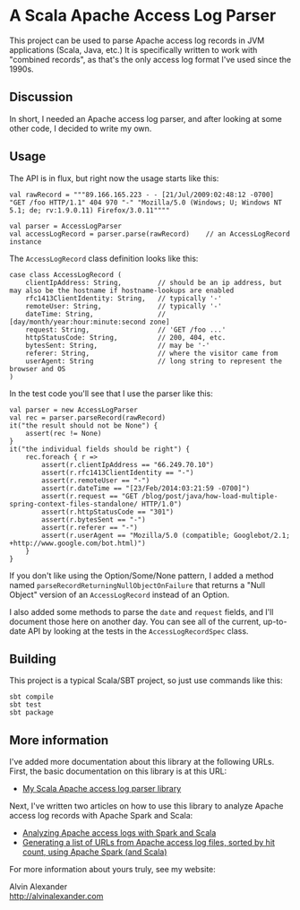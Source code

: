 # A Scala Apache Access Log Parser

This project can be used to parse Apache access log records in JVM applications (Scala,
Java, etc.) It is specifically written to work with "combined records", as that's
the only access log format I've used since the 1990s.


## Discussion

In short, I needed an Apache access log parser, and after looking at some other
code, I decided to write my own.


## Usage

The API is in flux, but right now the usage starts like this:

    val rawRecord = """89.166.165.223 - - [21/Jul/2009:02:48:12 -0700] "GET /foo HTTP/1.1" 404 970 "-" "Mozilla/5.0 (Windows; U; Windows NT 5.1; de; rv:1.9.0.11) Firefox/3.0.11""""
    
    val parser = AccessLogParser
    val accessLogRecord = parser.parse(rawRecord)    // an AccessLogRecord instance

The `AccessLogRecord` class definition looks like this:

    case class AccessLogRecord (
        clientIpAddress: String,         // should be an ip address, but may also be the hostname if hostname-lookups are enabled
        rfc1413ClientIdentity: String,   // typically '-'
        remoteUser: String,              // typically '-'
        dateTime: String,                // [day/month/year:hour:minute:second zone]
        request: String,                 // 'GET /foo ...'
        httpStatusCode: String,          // 200, 404, etc.
        bytesSent: String,               // may be '-'
        referer: String,                 // where the visitor came from
        userAgent: String                // long string to represent the browser and OS
    )

In the test code you'll see that I use the parser like this:

    val parser = new AccessLogParser
    val rec = parser.parseRecord(rawRecord)
    it("the result should not be None") {
        assert(rec != None)
    }
    it("the individual fields should be right") {
        rec.foreach { r =>
            assert(r.clientIpAddress == "66.249.70.10")
            assert(r.rfc1413ClientIdentity == "-")
            assert(r.remoteUser == "-")
            assert(r.dateTime == "[23/Feb/2014:03:21:59 -0700]")
            assert(r.request == "GET /blog/post/java/how-load-multiple-spring-context-files-standalone/ HTTP/1.0")
            assert(r.httpStatusCode == "301")
            assert(r.bytesSent == "-")
            assert(r.referer == "-")
            assert(r.userAgent == "Mozilla/5.0 (compatible; Googlebot/2.1; +http://www.google.com/bot.html)")
        }
    }

If you don't like using the Option/Some/None pattern, I added a method named `parseRecordReturningNullObjectOnFailure`
that returns a "Null Object" version of an `AccessLogRecord` instead of an Option.

I also added some methods to parse the `date` and `request` fields, and I'll document those
here on another day. You can see all of the current, up-to-date API by looking at the tests 
in the `AccessLogRecordSpec` class.


## Building

This project is a typical Scala/SBT project, so just use commands like this:

    sbt compile
    sbt test
    sbt package


## More information

I've added more documentation about this library at the following URLs. First, the basic documentation
on this library is at this URL:

* [My Scala Apache access log parser library](http://alvinalexander.com/scala/scala-apache-access-log-parser-library-java-jvm)

Next, I've written two articles on how to use this library to analyze Apache access log records with
Apache Spark and Scala:

* [Analyzing Apache access logs with Spark and Scala](http://alvinalexander.com/scala/analyzing-apache-access-logs-files-spark-scala)
* [Generating a list of URLs from Apache access log files, sorted by hit count, using Apache Spark (and Scala)](http://alvinalexander.com/scala/analyzing-apache-access-logs-files-spark-scala-part-2)

For more information about yours truly, see my website:

Alvin Alexander  
http://alvinalexander.com









